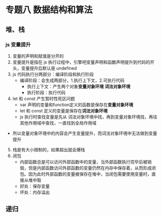 # 专题八 数据结构和算法

## 堆、栈

### js 变量提升

1. 变量的声明和赋值是分开的
2. 变量提升是指在 js 执行过程中，引擎吧变量声明和函数声明提升到代码的开头，变量提升后默认是 undefined
3. js 代码执行分两部分：编译阶段和执行阶段
   - 编译阶段：会生成两部分，1.执行上下文，2.可执行代码
     - 执行上下文：产生两个对象**变量对象环境** **词法对象环境**
     - 执行阶段：执行代码
4. let 和 const 产生暂时性死区问题
   - var 声明的变量和function定义的函数是保存在**变量对象环境**
   - let 和 const 定义的变量是保存在**词法对象环境**
   - js 执行时查找变量是先从 词法对象环境中找，再到变量对象环境找，再往其他作用域中查找，一直找到全局作用域
* 所以变量对象环境中的内容会产生变量提升，而词法对象环境中无法做到变量提升
5. 栈是有大小限制的，如果超出就会爆栈
6. 闭包
   - 内部函数总是可以访问外部函数中的变量，当外部函数执行完毕后被销毁，但是内部函数访问外部函数的变量仍然在内存中保存着，从而形成闭包。因为此时外部函数的变量被保存在堆中，当闭包需要使用变量时，直接从堆中取
   - 好处：保存变量
   - 坏处：内存溢出

## 递归
